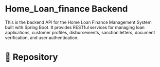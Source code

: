 # Home_Loan_finance Backend
This is the backend API for the Home Loan Finance Management System built with Spring Boot. It provides RESTful services for managing loan applications, customer profiles, disbursements, sanction letters, document verification, and user authentication.

# 🔗 Repository
